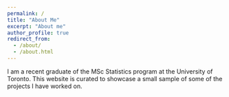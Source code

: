 ```yaml
---
permalink: /
title: "About Me"
excerpt: "About me"
author_profile: true
redirect_from: 
  - /about/
  - /about.html
---
```


I am a recent graduate of the MSc Statistics program at the University of Toronto. This website is curated to showcase a small sample of some of the projects I have worked on. 
